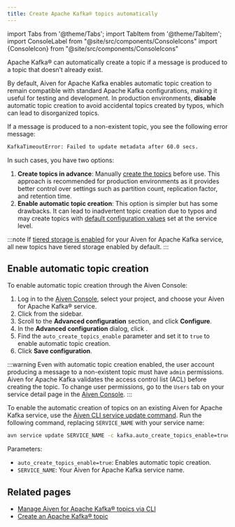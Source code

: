 ```yaml
---
title: Create Apache Kafka® topics automatically
---
```

import Tabs from '@theme/Tabs';
import TabItem from '@theme/TabItem';
import ConsoleLabel from "@site/src/components/ConsoleIcons"
import {ConsoleIcon} from "@site/src/components/ConsoleIcons"

Apache Kafka® can automatically create a topic if a message is produced to a topic that doesn’t already exist.

By default, Aiven for Apache Kafka enables automatic topic creation to remain compatible
with standard Apache Kafka configurations, making it useful for testing and development.
In production environments, **disable** automatic topic creation to avoid accidental topics
created by typos, which can lead to disorganized topics.

If a message is produced to a non-existent topic, you see the following error message:

```bash
KafkaTimeoutError: Failed to update metadata after 60.0 secs.
```

In such cases, you have two options:

1. **Create topics in advance**: Manually
   [create the topics](/docs/products/kafka/howto/create-topic) before use. This
   approach is recommended for production environments as it provides better
   control over settings such as partition count, replication factor, and retention time.
1. **Enable automatic topic creation**: This option is simpler but has some drawbacks. It
   can lead to inadvertent topic creation due to typos and may create topics with
   [default configuration values](set-kafka-parameters) set at the service level.

:::note
If [tiered storage is enabled](/docs/products/kafka/howto/enable-kafka-tiered-storage)
for your Aiven for Apache Kafka service, all new topics have tiered storage enabled
by default.
:::

## Enable automatic topic creation

<Tabs groupId="setup">
<TabItem value="Console" label="Console" default>

To enable automatic topic creation through the Aiven Console:

1. Log in to the [Aiven Console](https://console.aiven.io/), select your
   project, and choose your Aiven for Apache Kafka® service.
1. Click <ConsoleLabel name="service settings"/> from the sidebar.
1. Scroll to the **Advanced configuration** section, and click **Configure**.
1. In the **Advanced configuration** dialog, click
   <ConsoleLabel name="addadvancedconfiguration"/>.
1. Find the `auto_create_topics_enable` parameter and set it to `true` to
   enable automatic topic creation.
1. Click **Save configuration**.

:::warning
Even with automatic topic creation enabled, the user account producing a message
to a non-existent topic must have `admin` permissions. Aiven for Apache Kafka validates
the access control list (ACL) before creating the topic. To change user permissions, go
to the `Users` tab on your service detail page in the [Aiven Console](https://console.aiven.io/).
:::

</TabItem>
<TabItem value="CLI" label="CLI">

To enable the automatic creation of topics on an existing Aiven for Apache Kafka service,
use the
[Aiven CLI service update command](/docs/tools/cli/service-cli#avn-cli-service-update).
Run the following command, replacing `SERVICE_NAME` with your service name:

```bash
avn service update SERVICE_NAME -c kafka.auto_create_topics_enable=true
```

Parameters:

- `auto_create_topics_enable=true`: Enables automatic topic creation.
- `SERVICE_NAME`: Your Aiven for Apache Kafka service name.

</TabItem>
</Tabs>

## Related pages

- [Manage Aiven for Apache Kafka® topics via CLI](/docs/tools/cli/service/topic#avn_cli_service_topic_create)
- [Create an Apache Kafka® topic](/docs/products/kafka/howto/create-topic)

